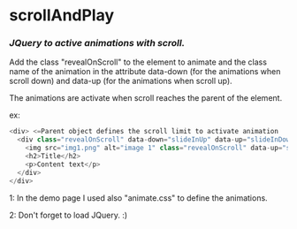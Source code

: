 <h1>scrollAndPlay</h1>
<h3><i>JQuery to active animations with scroll.</i></h3>

Add the class "revealOnScroll" to the element to animate and the class name of the animation 
in the attribute data-down (for the animations when scroll down) and data-up (for the animations when scroll up).

The animations are activate when scroll reaches the parent of the element.

ex:
```javascript
<div> <=Parent object defines the scroll limit to activate animation
  <div class="revealOnScroll" data-down="slideInUp" data-up="slideInDown" data-timeout="0">
    <img src="img1.png" alt="image 1" class="revealOnScroll" data-up="slideInLeft" data-timeout="0">
    <h2>Title</h2>
    <p>Content text</p>
  </div>
</div>
```


 1: In the demo page I used also "animate.css" to define the animations.
 
 2: Don't forget to load JQuery. :)